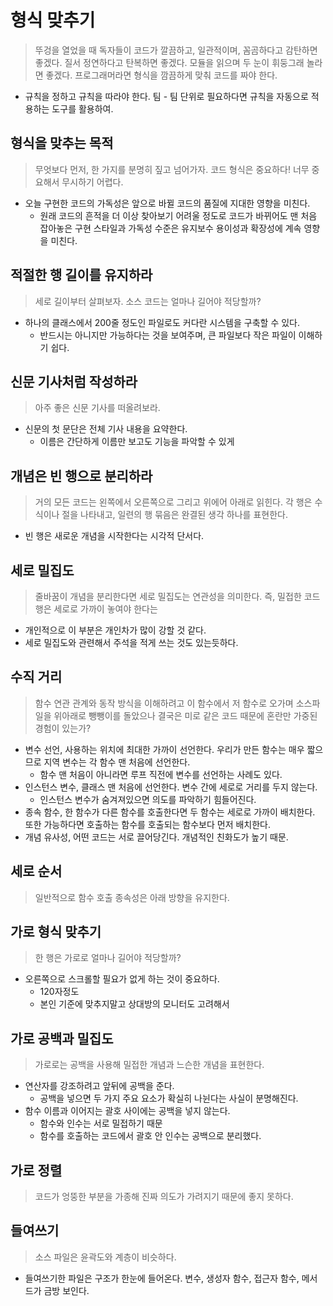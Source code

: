 # 형식 맞추기
> 뚜겅을 열었을 때 독자들이 코드가 깔끔하고, 일관적이며, 꼼곰하다고 감탄하면 좋겠다. 질서 정연하다고 탄복하면 좋겠다. 
> 모듈을 읽으며 두 눈이 휘둥그래 놀라면 좋겠다.
> 프로그래머라면 형식을 깜끔하게 맞춰 코드를 짜야 한다.
- 규칙을 정하고 규칙을 따라야 한다. 팀 - 팀 단위로 필요하다면 규칙을 자동으로 적용하는 도구를 활용하여.

## 형식을 맞추는 목적
> 무엇보다 먼저, 한 가지를 분명히 짚고 넘어가자. 코드 형식은 중요하다! 너무 중요해서 무시하기 어렵다.
- 오늘 구현한 코드의 가독성은 앞으로 바뀔 코드의 품질에 지대한 영향을 미친다.
  + 원래 코드의 흔적을 더 이상 찾아보기 어려울 정도로 코드가 바뀌어도 맨 처음 잡아놓은 구현 스타일과 가독성 수준은 유지보수 용이성과 확장성에 계속 영향을 미친다.
    
## 적절한 행 길이를 유지하라
> 세로 길이부터 살펴보자. 소스 코드는 얼마나 길어야 적당할까?
- 하나의 클래스에서 200줄 정도인 파일로도 커다란 시스템을 구축할 수 있다.
  + 반드시는 아니지만 가능하다는 것을 보여주며, 큰 파일보다 작은 파일이 이해하기 쉽다.
    
## 신문 기사처럼 작성하라
> 아주 좋은 신문 기사를 떠올려보라.
- 신문의 첫 문단은 전체 기사 내용을 요약한다.
  + 이름은 간단하게 이름만 보고도 기능을 파악할 수 있게

## 개념은 빈 행으로 분리하라
> 거의 모든 코드는 왼쪽에서 오른쪽으로 그리고 위에어 아래로 읽힌다. 각 행은 수식이나 절을 나타내고, 일련의 행 묶음은 완결된 생각 하나를 표현한다.
- 빈 행은 새로운 개념을 시작한다는 시각적 단서다.

## 세로 밀집도
> 줄바꿈이 개념을 분리한다면 세로 밀집도는 연관성을 의미한다. 즉, 밀접한 코드 행은 세로로 가까이 놓여야 한다는 
- 개인적으로 이 부분은 개인차가 많이 강할 것 같다.
- 세로 밀집도와 관련해서 주석을 적게 쓰는 것도 있는듯하다.

## 수직 거리
> 함수 연관 관계와 동작 방식을 이해하려고 이 함수에서 저 함수로 오가며 소스파일을 위아래로 뺑뺑이를 돌았으나 
> 결국은 미로 같은 코드 때문에 혼란만 가중된 경험이 있는가?
- 변수 선언, 사용하는 위치에 최대한 가까이 선언한다. 우리가 만든 함수는 매우 짧으므로 지역 변수는 각 함수 맨 처음에 선언한다.
  + 함수 맨 처음이 아니라면 루프 직전에 변수를 선언하는 사례도 있다.
- 인스턴스 변수, 클래스 맨 처음에 선언한다. 변수 간에 세로로 거리를 두지 않는다.
  + 인스턴스 변수가 숨겨져있으면 의도를 파악하기 힘들어진다.
- 종속 함수, 한 함수가 다른 함수를 호출한다면 두 함수는 세로로 가까이 배치한다. 또한 가능하다면 호출하는 함수를 호출되는 함수보다 먼저 배치한다.
- 개념 유사성, 어떤 코드는 서로 끌어당긴다. 개념적인 친화도가 높기 때문.

## 세로 순서
> 일반적으로 함수 호출 종속성은 아래 방향을 유지한다.

## 가로 형식 맞추기
> 한 행은 가로로 얼마나 길어야 적당할까?
- 오른쪽으로 스크롤할 필요가 없게 하는 것이 중요하다.
  + 120자정도
  + 본인 기준에 맞추지말고 상대방의 모니터도 고려해서

## 가로 공백과 밀집도
> 가로로는 공백을 사용해 밀접한 개념과 느슨한 개념을 표현한다.
- 연산자를 강조하려고 앞뒤에 공백을 준다.
  + 공백을 넣으면 두 가지 주요 요소가 확실히 나뉜다는 사실이 분명해진다.
- 함수 이름과 이어지는 괄호 사이에는 공백을 넣지 않는다.
  + 함수와 인수는 서로 밀접하기 때문
  + 함수를 호출하는 코드에서 괄호 안 인수는 공백으로 분리했다.

## 가로 정렬
> 코드가 엉뚱한 부분을 가종해 진짜 의도가 가려지기 때문에 좋지 못하다.

## 들여쓰기
> 소스 파일은 윤곽도와 계층이 비슷하다.
- 들여쓰기한 파일은 구조가 한눈에 들어온다. 변수, 생성자 함수, 접근자 함수, 메서드가 금방 보인다.